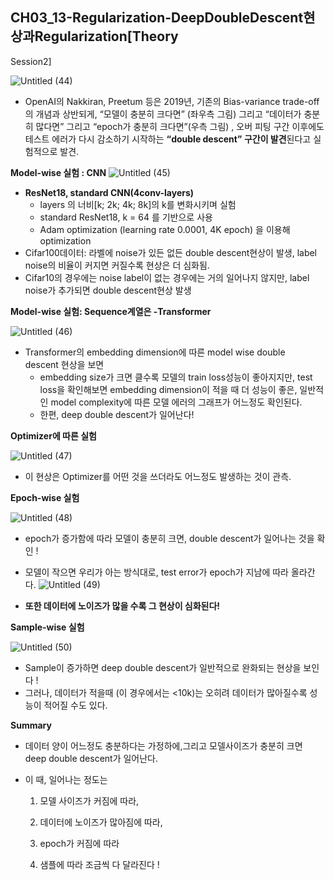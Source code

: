 ## CH03_13-Regularization-DeepDoubleDescent현상과Regularization[Theory
Session2]

![Untitled (44)](https://github.com/joony0512/Deep_Learning_Class/assets/109457820/cf5c125e-a729-455e-a9c3-6786e0f4aad4)

- OpenAI의 Nakkiran, Preetum 등은 2019년, 기존의 Bias-variance trade-off의 개념과 상반되게, “모델이 충분히 크다면” (좌우측 그림) 그리고 “데이터가 충분히 많다면” 그리고 “epoch가 충분히 크다면”(우측 그림) , 오버 피팅 구간 이후에도 테스트 에러가 다시 감소하기 시작하는 **“double descent” 구간이 발견**된다고 실험적으로 발견.

**Model-wise 실험 : CNN**
![Untitled (45)](https://github.com/joony0512/Deep_Learning_Class/assets/109457820/12450da8-b4ca-40b8-b577-8e5bf30315d9)


- **ResNet18, standard CNN(4conv-layers)**
    - layers 의 너비[k; 2k; 4k; 8k]의 k를 변화시키며 실험
    - standard ResNet18, k = 64 를 기반으로 사용
    - Adam optimization (learning rate 0.0001, 4K epoch) 을 이용해 optimization
- Cifar100데이터: 라벨에 noise가 있든 없든 double descent현상이 발생, label noise의 비율이 커지면 커질수록 현상은 더 심화됨.
- Cifar10의 경우에는 noise label이 없는 경우에는 거의 일어나지 않지만, label noise가 추가되면 double descent현상 발생

**Model-wise 실험: Sequence계열은 -Transformer**

![Untitled (46)](https://github.com/joony0512/Deep_Learning_Class/assets/109457820/4027a70d-1062-43e8-bfe0-c4b0f63c098f)

- Transformer의 embedding dimension에 따른 model wise double descent 현상을 보면
    - embedding size가 크면 클수록 모델의 train loss성능이 좋아지지만, test loss을 확인해보면 embedding dimension이 적을 때 더 성능이 좋은, 일반적인 model complexity에 따른 모델 에러의 그래프가 어느정도 확인된다.
    - 한편, deep double descent가 일어난다!

**Optimizer에 따른 실험**

![Untitled (47)](https://github.com/joony0512/Deep_Learning_Class/assets/109457820/7c484395-b63d-4957-8a97-21e0f5b26c9a)


- 이 현상은 Optimizer를 어떤 것을 쓰더라도 어느정도 발생하는 것이 관측.

**Epoch-wise 실험**

![Untitled (48)](https://github.com/joony0512/Deep_Learning_Class/assets/109457820/d47d81c2-067e-466f-94ae-dd5de29d53c4)


- epoch가 증가함에 따라 모델이 충분히 크면, double descent가 일어나는 것을 확인 !
- 모델이 작으면 우리가 아는 방식대로, test error가 epoch가 지남에 따라 올라간다.
![Untitled (49)](https://github.com/joony0512/Deep_Learning_Class/assets/109457820/342d57ef-b69f-4e51-a707-6901651e87a8)


- ****또한 데이터에 노이즈가 많을 수록 그 현상이 심화된다!****

**Sample-wise 실험**

![Untitled (50)](https://github.com/joony0512/Deep_Learning_Class/assets/109457820/033d58d6-57ab-4652-8917-9842a7c62820)


- Sample이 증가하면 deep double descent가 일반적으로 완화되는 현상을 보인다 !
- 그러나, 데이터가 적을때 (이 경우에서는 <10k)는 오히려 데이터가 많아질수록 성능이 적어질 수도 있다.

**Summary**

- 데이터 양이 어느정도 충분하다는 가정하에,그리고 모델사이즈가 충분히 크면 deep double descent가 일어난다.
- 이 때, 일어나는 정도는
    
    1. 모델 사이즈가 커짐에 따라,
    
    2. 데이터에 노이즈가 많아짐에 따라,
    
    3. epoch가 커짐에 따라
    
    4. 샘플에 따라 조금씩 다 달라진다 !
